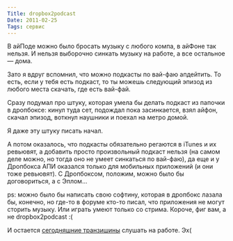 ```yaml
---
Title: dropbox2podcast
Date: 2011-02-25
Tags: сервис
---
```


<div class="text"><p>В айПоде можно было бросать музыку с любого компа, в айФоне так нельзя. И нельзя выборочно синкать музыку на работе, а все остальное –– дома.</p>
<p>Зато я вдруг вспомнил, что можно подкасты по вай-фаю апдейтить. То есть, если у тебя есть подкаст, то ты можешь следующий эпизод из любого места скачать, где есть вай-фай.</p>
<p>Сразу подумал про штуку, которая умела бы делать подкаст из папочки в дропбоксе: кинул туда сет, подождал пока засинкается, взял айфон, скачал эпизод, воткнул наушники и поехал на метро домой.</p>
<p>Я даже эту штуку писать начал.</p>
<p>А потом оказалось, что подкасты обязательно регаются в iTunes и их ревьювят, а добавить просто произвольный подкаст нельзя (на самом деле можно, но тогда оно не умеет синкаться по вай-фаю), да еще и у Дропбокса АПИ оказался только для мобильных приложений (и они тоже ревьювят). С Дропбоксом, положим, можно было бы договориться, а с Эплом...</p>
<p>ps: можно было бы написать свою софтину, которая в дропбокс лазала бы, конечно, но где-то в форуме кто-то писал, что приложения не могут сторить музыку. Или играть умеют только со стрима. Короче, фиг вам, а не dropbox2podcast :(</p>
<p></p>
<p>И остается <a href="http://soundcloud.com/electro-mix-memory/john-digweed-2011-02-25-dj-set">сегодняшние транзишины</a> слушать на работе. Эх(</p></div>